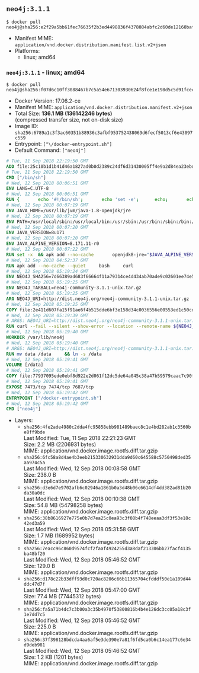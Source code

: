 ## `neo4j:3.1.1`

```console
$ docker pull neo4j@sha256:e2f29a5bb61fec76635f2b3ed4498836f4378084abfc2d60de12160baf72ad4d
```

-	Manifest MIME: `application/vnd.docker.distribution.manifest.list.v2+json`
-	Platforms:
	-	linux; amd64

### `neo4j:3.1.1` - linux; amd64

```console
$ docker pull neo4j@sha256:f07d6c10ff3088467b7c5a54e671303930624f8fce1e198d5c5d91fcec9d9f2b
```

-	Docker Version: 17.06.2-ce
-	Manifest MIME: `application/vnd.docker.distribution.manifest.v2+json`
-	Total Size: **136.1 MB (136142246 bytes)**  
	(compressed transfer size, not on-disk size)
-	Image ID: `sha256:6789a1c3f3ac60351b88936c3afbf953752438069d6fecf5013cf6e43097c559`
-	Entrypoint: `["\/docker-entrypoint.sh"]`
-	Default Command: `["neo4j"]`

```dockerfile
# Tue, 11 Sep 2018 22:19:50 GMT
ADD file:25c10b1d1b41d46a1827ad0b0d2389c24df6d31430005ff4e9a2d84ea23ebd42 in / 
# Tue, 11 Sep 2018 22:19:50 GMT
CMD ["/bin/sh"]
# Wed, 12 Sep 2018 00:06:51 GMT
ENV LANG=C.UTF-8
# Wed, 12 Sep 2018 00:06:51 GMT
RUN { 		echo '#!/bin/sh'; 		echo 'set -e'; 		echo; 		echo 'dirname "$(dirname "$(readlink -f "$(which javac || which java)")")"'; 	} > /usr/local/bin/docker-java-home 	&& chmod +x /usr/local/bin/docker-java-home
# Wed, 12 Sep 2018 00:07:19 GMT
ENV JAVA_HOME=/usr/lib/jvm/java-1.8-openjdk/jre
# Wed, 12 Sep 2018 00:07:19 GMT
ENV PATH=/usr/local/sbin:/usr/local/bin:/usr/sbin:/usr/bin:/sbin:/bin:/usr/lib/jvm/java-1.8-openjdk/jre/bin:/usr/lib/jvm/java-1.8-openjdk/bin
# Wed, 12 Sep 2018 00:07:20 GMT
ENV JAVA_VERSION=8u171
# Wed, 12 Sep 2018 00:07:20 GMT
ENV JAVA_ALPINE_VERSION=8.171.11-r0
# Wed, 12 Sep 2018 00:07:22 GMT
RUN set -x 	&& apk add --no-cache 		openjdk8-jre="$JAVA_ALPINE_VERSION" 	&& [ "$JAVA_HOME" = "$(docker-java-home)" ]
# Wed, 12 Sep 2018 04:52:37 GMT
RUN apk add --no-cache --quiet     bash     curl
# Wed, 12 Sep 2018 05:19:24 GMT
ENV NEO4J_SHA256=7d66389ad683f66664f11a79314ce4d434ab70ade9c02601ee74e59cd729e2cb
# Wed, 12 Sep 2018 05:19:25 GMT
ENV NEO4J_TARBALL=neo4j-community-3.1.1-unix.tar.gz
# Wed, 12 Sep 2018 05:19:25 GMT
ARG NEO4J_URI=http://dist.neo4j.org/neo4j-community-3.1.1-unix.tar.gz
# Wed, 12 Sep 2018 05:19:25 GMT
COPY file:2e411d607fa15f91ae6f4b515dde6bf3e158d34c0036556e00553ed1c50cd63d in /tmp/ 
# Wed, 12 Sep 2018 05:19:39 GMT
# ARGS: NEO4J_URI=http://dist.neo4j.org/neo4j-community-3.1.1-unix.tar.gz
RUN curl --fail --silent --show-error --location --remote-name ${NEO4J_URI}     && echo "${NEO4J_SHA256}  ${NEO4J_TARBALL}" | sha256sum -csw -     && tar --extract --file ${NEO4J_TARBALL} --directory /var/lib     && mv /var/lib/neo4j-* /var/lib/neo4j     && rm ${NEO4J_TARBALL}
# Wed, 12 Sep 2018 05:19:40 GMT
WORKDIR /var/lib/neo4j
# Wed, 12 Sep 2018 05:19:40 GMT
# ARGS: NEO4J_URI=http://dist.neo4j.org/neo4j-community-3.1.1-unix.tar.gz
RUN mv data /data     && ln -s /data
# Wed, 12 Sep 2018 05:19:41 GMT
VOLUME [/data]
# Wed, 12 Sep 2018 05:19:41 GMT
COPY file:77937095ede0ebf8d922e2d061f12dc5de64a045c38a47b59579caac7c90f6f6 in /docker-entrypoint.sh 
# Wed, 12 Sep 2018 05:19:41 GMT
EXPOSE 7473/tcp 7474/tcp 7687/tcp
# Wed, 12 Sep 2018 05:19:42 GMT
ENTRYPOINT ["/docker-entrypoint.sh"]
# Wed, 12 Sep 2018 05:19:42 GMT
CMD ["neo4j"]
```

-	Layers:
	-	`sha256:4fe2ade4980c2dda4fc95858ebb981489baec8c1e4bd282ab1c3560be8ff9bde`  
		Last Modified: Tue, 11 Sep 2018 22:21:23 GMT  
		Size: 2.2 MB (2206931 bytes)  
		MIME: application/vnd.docker.image.rootfs.diff.tar.gzip
	-	`sha256:6fc58a8d4ae4b3eeb215330632931dda9d60c645588c5750498ded35aa974c5a`  
		Last Modified: Wed, 12 Sep 2018 00:08:58 GMT  
		Size: 238.0 B  
		MIME: application/vnd.docker.image.rootfs.diff.tar.gzip
	-	`sha256:d3e6d7e9702afb6c02946a1861b0a3d48b06c6614df4dd382ad81b20da30a0dc`  
		Last Modified: Wed, 12 Sep 2018 00:10:38 GMT  
		Size: 54.8 MB (54798258 bytes)  
		MIME: application/vnd.docker.image.rootfs.diff.tar.gzip
	-	`sha256:38b8616927e775e0b7d7ea25c0ea93c3f08b4f748eeaa3df3f53e18c42ed3a59`  
		Last Modified: Wed, 12 Sep 2018 05:31:58 GMT  
		Size: 1.7 MB (1689952 bytes)  
		MIME: application/vnd.docker.image.rootfs.diff.tar.gzip
	-	`sha256:7eacc96c860d9574fcf2faaf4924255d3a8daf213306bb27facf4135ba48bf20`  
		Last Modified: Wed, 12 Sep 2018 05:46:52 GMT  
		Size: 129.0 B  
		MIME: application/vnd.docker.image.rootfs.diff.tar.gzip
	-	`sha256:d178c22b33dff93d0c720ac8206c66b11365704cfdddf50e1a109d44ddc47d7f`  
		Last Modified: Wed, 12 Sep 2018 05:47:00 GMT  
		Size: 77.4 MB (77445312 bytes)  
		MIME: application/vnd.docker.image.rootfs.diff.tar.gzip
	-	`sha256:fa5a71b4dc7c3b00a3c35b4970f53800816b4b4e126dc3cc05a18c3f1e7dd7c5`  
		Last Modified: Wed, 12 Sep 2018 05:46:52 GMT  
		Size: 225.0 B  
		MIME: application/vnd.docker.image.rootfs.diff.tar.gzip
	-	`sha256:37f398128bdcda4aa6af5e3de390e7a81f6fd5ca0b6c14ea177c6e34d9deb981`  
		Last Modified: Wed, 12 Sep 2018 05:46:52 GMT  
		Size: 1.2 KB (1201 bytes)  
		MIME: application/vnd.docker.image.rootfs.diff.tar.gzip
